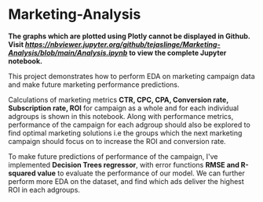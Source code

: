 # Marketing-Analysis

<b> The graphs which are plotted using Plotly cannot be displayed in Github. Visit <i>https://nbviewer.jupyter.org/github/tejaslinge/Marketing-Analysis/blob/main/Analysis.ipynb</i> to view the complete Jupyter notebook. </b>

This project demonstrates how to perform EDA on marketing campaign data and make future marketing performance predictions.

Calculations of marketing metrics <b>CTR, CPC, CPA, Conversion rate, Subscription rate, ROI</b> for campaign as a whole and for each individual adgroups is shown in this notebook. Along with performance metrics, performance of the campaign for each adgroup should also be explored to find optimal marketing solutions i.e the groups which the next marketing campaign should focus on to increase the ROI and conversion rate.

To make future predictions of performance of the campaign, I've implemented <b> Decision Trees regressor</b>, with error functions <b> RMSE and R-squared value</b> to evaluate the performance of our model. We can further perform more EDA on the dataset, and find which ads deliver the highest ROI in each adgroups.
